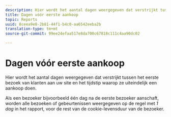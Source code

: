 ```yaml
---
description: Hier wordt het aantal dagen weergegeven dat verstrijkt tussen het eerste bezoek van klanten aan uw site en het tijdstip waarop ze uiteindelijk een aankoop doen.
title: Dagen vóór eerste aankoop
topic: Reports
uuid: 8ceea9e8-2b81-44f1-b4c0-aa6542eeba2b
translation-type: tm+mt
source-git-commit: 99ee24efaa517e8da700c67818c111c4aa90dc02

---
```



# Dagen vóór eerste aankoop

Hier wordt het aantal dagen weergegeven dat verstrijkt tussen het eerste bezoek van klanten aan uw site en het tijdstip waarop ze uiteindelijk een aankoop doen.

Als een bezoeker bijvoorbeeld één dag na de eerste bezoeker aanschaft, worden alle bezoeken of gebeurtenissen weergegeven op de regel met *1 dag* in het rapport, voor de rest van de cookie-levensduur van de bezoeker.
